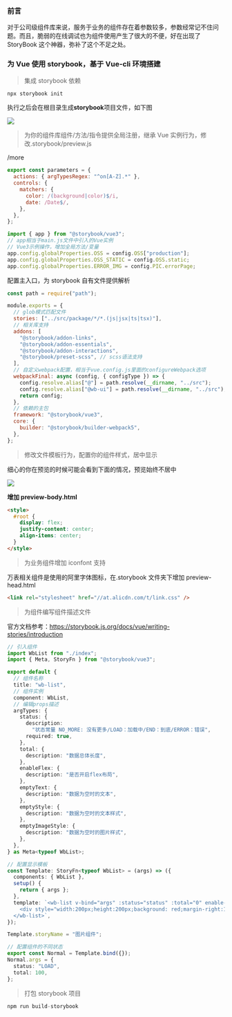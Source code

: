 ### 前言

对于公司级组件库来说，服务于业务的组件存在着参数较多，参数经常记不住问题。而且，脆弱的在线调试也为组件使用产生了很大的不便，好在出现了 StoryBook 这个神器，弥补了这个不足之处。

### 为 Vue 使用 storybook，基于 Vue-cli 环境搭建

> 集成 storybook 依赖

```js
npx storybook init
```

执行之后会在根目录生成**storybook**项目文件，如下图

![](https://www.xiesmallxie.cn/20220708174827.png?imageMogr2/thumbnail/600x300)

> 为你的组件库组件/方法/指令提供全局注册，继承 Vue 实例行为，修改.storybook/preview.js

/more

```js
export const parameters = {
  actions: { argTypesRegex: "^on[A-Z].*" },
  controls: {
    matchers: {
      color: /(background|color)$/i,
      date: /Date$/,
    },
  },
};

import { app } from "@storybook/vue3";
// app相当于main.js文件中引入的Vue实例
// Vue3示例操作，增加全局方法/变量
app.config.globalProperties.OSS = config.OSS["production"];
app.config.globalProperties.OSS_STATIC = config.OSS.static;
app.config.globalProperties.ERROR_IMG = config.PIC.errorPage;
```

配置主入口，为 storybook 自有文件提供解析

```js
const path = require("path");

module.exports = {
  // glob模式匹配文件
  stories: ["../src/package/*/*.(js|jsx|ts|tsx)"],
  // 相关库支持
  addons: [
    "@storybook/addon-links",
    "@storybook/addon-essentials",
    "@storybook/addon-interactions",
    "@storybook/preset-scss", // scss语法支持
  ],
  // 自定义webpack配置，相当于vue.config.js里面的configureWebpack选项
  webpackFinal: async (config, { configType }) => {
    config.resolve.alias["@"] = path.resolve(__dirname, "../src");
    config.resolve.alias["@wb-ui"] = path.resolve(__dirname, "../src");
    return config;
  },
  // 依赖的主包
  framework: "@storybook/vue3",
  core: {
    builder: "@storybook/builder-webpack5",
  },
};
```

> 修改文件模板行为，配置你的组件样式，居中显示

细心的你在预览的时候可能会看到下面的情况，预览始终不居中

![](https://www.xiesmallxie.cn/20220708174826.png?imageMogr2/thumbnail/600x)

**增加 preview-body.html**

```html
<style>
  #root {
    display: flex;
    justify-content: center;
    align-items: center;
  }
</style>
```

> 为业务组件增加 iconfont 支持

万表相关组件是使用的阿里字体图标，在.storybook 文件夹下增加 preview-head.html

```html
<link rel="stylesheet" href="//at.alicdn.com/t/link.css" />
```

> 为组件编写组件描述文件

官方文档参考：https://storybook.js.org/docs/vue/writing-stories/introduction

```ts
// 引入组件
import WbList from "./index";
import { Meta, StoryFn } from "@storybook/vue3";

export default {
  // 组件名称
  title: "wb-list",
  // 组件实例
  component: WbList,
  // 编辑props描述
  argTypes: {
    status: {
      description:
        "状态常量 NO_MORE: 没有更多/LOAD：加载中/END：到底/ERROR：错误",
      required: true,
    },
    total: {
      description: "数据总体长度",
    },
    enableFlex: {
      description: "是否开启flex布局",
    },
    emptyText: {
      description: "数据为空时的文本",
    },
    emptyStyle: {
      description: "数据为空时的文本样式",
    },
    emptyImageStyle: {
      description: "数据为空时的图片样式",
    },
  },
} as Meta<typeof WbList>;

// 配置显示模板
const Template: StoryFn<typeof WbList> = (args) => ({
  components: { WbList },
  setup() {
    return { args };
  },
  template: `<wb-list v-bind="args" :status="status" :total="0" enable-flex >
    <div style="width:200px;height:200px;background: red;margin-right:10px;" v-for="item in [1, 2, 3, 4]" :key="item">213</div>
  </wb-list>`,
});

Template.storyName = "图片组件";

// 配置组件的不同状态
export const Normal = Template.bind({});
Normal.args = {
  status: "LOAD",
  total: 100,
};
```

> 打包 storybook 项目

```js
npm run build-storybook
```
